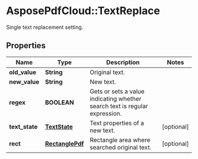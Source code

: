 ﻿# AsposePdfCloud::TextReplace
Single text replacement setting.

## Properties
Name | Type | Description | Notes
------------ | ------------- | ------------- | -------------
**old_value** | **String** | Original text. | 
**new_value** | **String** | New text. | 
**regex** | **BOOLEAN** | Gets or sets a value indicating whether search text is regular expression. | 
**text_state** | [**TextState**](TextState.md) | Text properties of a new text. | [optional] 
**rect** | [**RectanglePdf**](RectanglePdf.md) | Rectangle area where searched original text. | [optional] 


